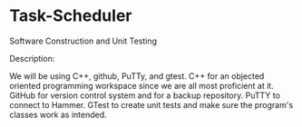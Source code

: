 # Task-Scheduler
Software Construction and Unit Testing

Description:

We will be using C++, github, PuTTy, and gtest. C++ for an objected oriented programming workspace since we are all most proficient at it. GitHub for version control system and for a backup repository. PuTTY to connect to Hammer. GTest to create unit tests and make sure the program's classes work as intended.
